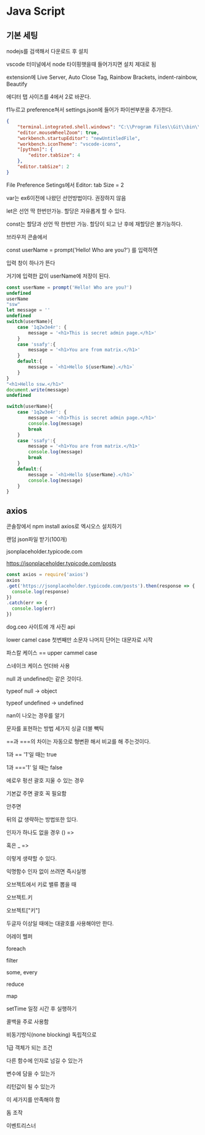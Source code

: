 # Java Script

## 기본 세팅

nodejs를 검색해서 다운로드 후 설치

vscode 터미널에서 node 타이핑햇을때 들어가지면 설치 제대로 됨

extension에 Live Server, Auto Close Tag, Rainbow Brackets, indent-rainbow, Beautify



에디터 탭 사이즈를 4에서 2로 바꾼다.

f1누르고 preference쳐서 settings.json에 들어가 파이썬부분을 추가한다.

```json
{
    "terminal.integrated.shell.windows": "C:\\Program Files\\Git\\bin\\bash.exe",
    "editor.mouseWheelZoom": true,
    "workbench.startupEditor": "newUntitledFile",
    "workbench.iconTheme": "vscode-icons",
    "[python]": {
        "editor.tabSize": 4
    },
    "editor.tabSize": 2
}
```

File Preference Setings에서 Editor: tab Size = 2





var는 ex6이전에 나왔던 선언방법이다. 권장하지 않음

let은 선언 딱 한번만가능. 할당은 자유롭게 할 수 있다.

const는 할당과 선언 딱 한번만 가능. 할당이 되고 난 후에 재할당은 불가능하다.



브라우저 콘솔에서

const userName = prompt('Hello! Who are you?') 를 입력하면

입력 창이 하나가 뜬다

거기에 입력한 값이 userName에 저장이 된다.



```js
const userName = prompt('Hello! Who are you?')
undefined
userName
"ssw"
let message = ''
undefined
switch(userName){
    case '1q2w3e4r': {
        message = '<h1>This is secret admin page.</h1>'
    }
    case 'ssafy':{
        message = '<h1>You are from matrix.</h1>'
    }
    default:{
        message = `<h1>Hello ${userName}.</h1>`
    }
}
"<h1>Hello ssw.</h1>"
document.write(message)
undefined
```



```js
switch(userName){
    case '1q2w3e4r': {
        message = '<h1>This is secret admin page.</h1>'
		console.log(message)
		break
    }
    case 'ssafy':{
        message = '<h1>You are from matrix.</h1>'
		console.log(message)
		break
    }
    default:{
        message = `<h1>Hello ${userName}.</h1>`
		console.log(message)
    }
}
```







## axios

콘솔창에서 npm install axios로 엑시오스 설치하기



랜덤 json파일 받기(100개)

jsonplaceholder.typicode.com

 https://jsonplaceholder.typicode.com/posts 

```js
const axios = require('axios')
axios
.get('https://jsonplaceholder.typicode.com/posts').then(response => {
  console.log(response)
})
.catch(err => {
  console.log(err)
})
```



dog.ceo 사이트에 개 사진 api





lower camel case 첫번째만 소문자 나머지 단어는 대문자로 시작

파스칼 케이스 == upper cammel case

스네이크 케이스 언더바 사용

null 과 undefined는 같은 것이다.

typeof null -> object

typeof undefined -> undefined

nan이 나오는 경우를 알기

문자를 표현하는 방법 세가지 싱글 더블 빽틱

==과 ===의 차이는 자동으로 형변환 해서 비교를 해 주는것이다.

1과 == '1'일 때는 true

1과 ==='1' 일 때는 false





에로우 펑션 괄호 지울 수 있는 경우

기본값 주면 괄호 꼭 필요함

안주면 

뒤의 값 생략하는 방법또한 있다.



인자가 하나도 없을 경우 () => 

혹은 _ =>

이렇게 생략할 수 있다.



익명함수 인자 없이 쓰려면 즉시실행

오브젝트에서 키로 밸류 뽑을 때

오브젝트.키

오브젝트["키"]

두글자 이상일 때에는 대괄호를 사용해야만 한다.



어레이 헬퍼

foreach

filter

some, every

reduce

map





setTime 일정 시간 후 실행하기

콜백을 주로 사용함

비동기방식(none blocking) 독립적으로 



1급 객체가 되는 조건

다른 함수에 인자로 넘길 수 있는가

변수에 담을 수 있는가

리턴값이 될 수 있는가

이 세가지를 만족해야 함



돔 조작

이벤트리스너

